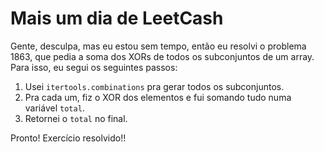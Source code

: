 # Mais um dia de LeetCash

Gente, desculpa, mas eu estou sem tempo, então eu resolvi o problema 1863, que pedia a soma dos XORs de todos os subconjuntos de um array. Para isso, eu segui os seguintes passos:

1. Usei `itertools.combinations` pra gerar todos os subconjuntos.
2. Pra cada um, fiz o XOR dos elementos e fui somando tudo numa variável `total`.
3. Retornei o `total` no final.

Pronto! Exercício resolvido!!
